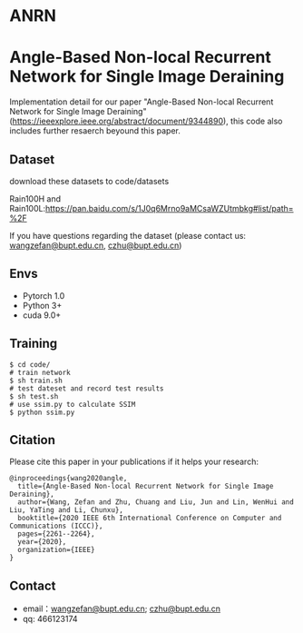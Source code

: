 # ANRN

# Angle-Based Non-local Recurrent Network for Single Image Deraining

Implementation detail for our paper "Angle-Based Non-local Recurrent Network for Single Image Deraining"
(https://ieeexplore.ieee.org/abstract/document/9344890), this code also includes further resaerch beyound this paper.

## Dataset

download these datasets to code/datasets

Rain100H and Rain100L:https://pan.baidu.com/s/1J0q6Mrno9aMCsaWZUtmbkg#list/path=%2F

If you have questions regarding the dataset (please contact us: wangzefan@bupt.edu.cn, czhu@bupt.edu.cn)

## Envs
- Pytorch 1.0
- Python 3+
- cuda 9.0+

## Training
```
$ cd code/
# train network
$ sh train.sh
# test dateset and record test results
$ sh test.sh
# use ssim.py to calculate SSIM 
$ python ssim.py

```

## Citation

Please cite this paper in your publications if it helps your research:

```
@inproceedings{wang2020angle,
  title={Angle-Based Non-local Recurrent Network for Single Image Deraining},
  author={Wang, Zefan and Zhu, Chuang and Liu, Jun and Lin, WenHui and Liu, YaTing and Li, Chunxu},
  booktitle={2020 IEEE 6th International Conference on Computer and Communications (ICCC)},
  pages={2261--2264},
  year={2020},
  organization={IEEE}
}
```

## Contact

* email：wangzefan@bupt.edu.cn; czhu@bupt.edu.cn
* qq: 466123174

